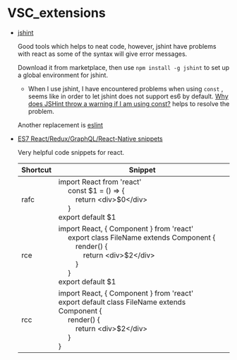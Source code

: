 # VSC_extensions

* [jshint](https://marketplace.visualstudio.com/items?itemName=dbaeumer.jshint)

    Good tools which helps to neat code, however, jshint have problems with react as some of the syntax will give error messages.

    Download it from marketplace, then use `npm install -g jshint` to set up a global environment for jshint.

    - When I use jshint, I have encountered problems when using `const` , seems like in order to let jshint does not support es6 by default. [Why does JSHint throw a warning if I am using const?](https://stackoverflow.com/questions/27441803/why-does-jshint-throw-a-warning-if-i-am-using-const) helps to resolve the problem.

    Another replacement is [eslint](https://marketplace.visualstudio.com/items?itemName=dbaeumer.vscode-eslint)

* [ES7 React/Redux/GraphQL/React-Native snippets](https://marketplace.visualstudio.com/items?itemName=dsznajder.es7-react-js-snippets)

    Very helpful code snippets for react.

    <table>
        <thead>
            <tr>
                <th>Shortcut</th>
                <th>Snippet</th>
            </tr>
        </thead>
        <tbody>
            <tr>
                <td>rafc</td>
                <td>
                    import React from 'react'<br>
                    &nbsp;&nbsp;&nbsp;&nbsp;
                    const $1 = () => {<br>
                    &nbsp;&nbsp;&nbsp;&nbsp;&nbsp;&nbsp;&nbsp;&nbsp;            return &lt;div&gt;$0&lt;/div&gt;<br>
                    &nbsp;&nbsp;&nbsp;&nbsp;
                    }<br>
                    export default $1
                </td>
            </tr>
            <tr>
                <td>rce</td>
                <td>
                    import React, { Component } from 'react'<br>
                    &nbsp;&nbsp;&nbsp;&nbsp;
                        export class FileName extends Component {<br>
                        &nbsp;&nbsp;&nbsp;&nbsp;&nbsp;&nbsp;&nbsp;&nbsp;
                                render() {<br>
                                &nbsp;&nbsp;&nbsp;&nbsp;&nbsp;&nbsp;&nbsp;&nbsp;&nbsp;&nbsp;&nbsp;&nbsp;
                                        return &lt;div&gt;$2&lt;/div&gt;
                                    <br>
                                &nbsp;&nbsp;&nbsp;&nbsp;&nbsp;&nbsp;&nbsp;&nbsp;
                                }<br>
                            &nbsp;&nbsp;&nbsp;&nbsp;
                        }<br>
                    export default $1
                </td>
            </tr>
            <tr>
                <td>rcc</td>
                <td>
                    import React, { Component } from 'react'<br/>
                    export default class FileName extends Component {
                        <div>&nbsp;&nbsp;&nbsp;&nbsp;
                            render() {
                                <div>&nbsp;&nbsp;&nbsp;&nbsp;&nbsp;&nbsp;&nbsp;&nbsp;
                                    return &lt;div&gt;$2&lt;/div&gt;
                                </div>&nbsp;&nbsp;&nbsp;&nbsp;
                            }
                        </div>
                    }
                </td>
            </tr>
        </tbody>
    </table>
